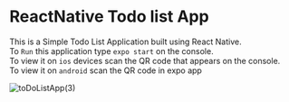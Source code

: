 # ReactNative Todo list App
This is a Simple Todo List Application built using React Native.</br>
To `Run` this application type `expo start` on the console.</br>
To view it on `ios` devices scan the QR code that appears on the console.</br>
To view it on `android` scan the QR code in expo app</br>




![toDoListApp(3)](https://user-images.githubusercontent.com/66815283/180224962-1359e09b-f23a-4fd3-ab6f-f94d277fdf27.jpg)
